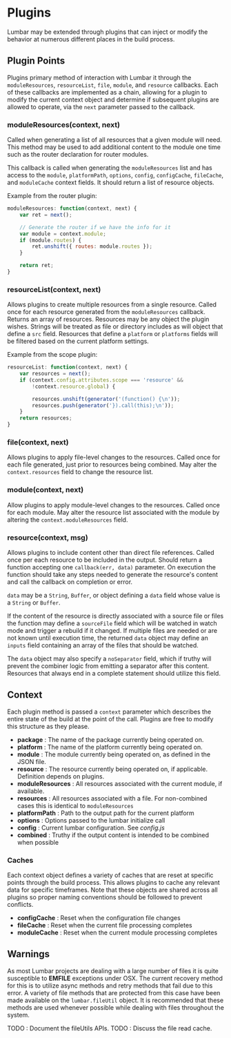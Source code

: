 # Plugins

Lumbar may be extended through plugins that can inject or modify the behavior at numerous different
places in the build process.

## Plugin Points

Plugins primary method of interaction with Lumbar it through the `moduleResources`, `resourceList`,
`file`, `module`, and `resource` callbacks. Each of these callbacks are implemented as a chain,
allowing for a plugin to modify the current context object and determine if subsequent plugins are
allowed to operate, via the `next` parameter passed to the callback.

### moduleResources(context, next)

Called when generating a list of all resources that a given module will need. This method may be
used to add additional content to the module one time such as the router declaration for router
modules.

This callback is called when generating the `moduleResources` list and has access to the
`module`, `platformPath`, `options`, `config`, `configCache`, `fileCache`, and `moduleCache`
context fields. It should return a list of resource objects.

Example from the router plugin:

``` javascript 
moduleResources: function(context, next) {
    var ret = next();

    // Generate the router if we have the info for it
    var module = context.module;
    if (module.routes) {
        ret.unshift({ routes: module.routes });
    }

    return ret;
}
```

### resourceList(context, next)

Allows plugins to create multiple resources from a single resource. Called once for each
resource generated from the `moduleResources` callback. Returns an array of resources.
Resources may be any object the plugin wishes. Strings will be treated as file or directory
includes as will object that define a `src` field. Resources that define a `platform` or
`platforms` fields will be filtered based on the current platform settings.

Example from the scope plugin:

``` javascript 
resourceList: function(context, next) {
    var resources = next();
    if (context.config.attributes.scope === 'resource' && 
        !context.resource.global) {

        resources.unshift(generator('(function() {\n'));
        resources.push(generator('}).call(this);\n'));
    }
    return resources;
}
```

### file(context, next)

Allows plugins to apply file-level changes to the resources. Called once for each file
generated, just prior to resources being combined. May alter the `context.resources` field
to change the resource list.

### module(context, next)

Allow plugins to apply module-level changes to the resources. Called once for each module.
May alter the resource list associated with the module by altering the `context.moduleResources`
field.

### resource(context, msg)

Allows plugins to include content other than direct file references. Called once per each resource
to be included in the output. Should return a function accepting one `callback(err, data)` parameter.
On execution the function should take any steps needed to generate the resource's content and call
the callback on completion or error.

`data` may be a `String`, `Buffer`, or object defining a `data` field whose value is a `String` or
`Buffer`.

If the content of the resource is directly associated with a source file or files the function may
define a `sourceFile` field which will be watched in watch mode and trigger a rebuild if it changed.
If multiple files are needed or are not known until execution time, the returned `data` object may
define an `inputs` field containing an array of the files that should be watched.

The `data` object may also specify a `noSeparator` field, which if truthy will prevent the combiner
logic from emitting a separator after this content. Resources that always end in a complete statement
should utilize this field.

## Context

Each plugin method is passed a `context` parameter which describes the entire state of the build
at the point of the call. Plugins are free to modify this structure as they please.

 * **package** : The name of the package currently being operated on.
 * **platform** : The name of the platform currently being operated on.
 * **module** : The module currently being operated on, as defined in the JSON file.
 * **resource** : The resource currently being operated on, if applicable. Definition depends on plugins.
 * **moduleResources** : All resources associated with the current module, if available.
 * **resources** : All resources associated with a file. For non-combined cases this is identical to `moduleResources`
 * **platformPath** : Path to the output path for the current platform
 * **options** : Options passed to the lumbar initialize call
 * **config** : Current lumbar configuration. See _config.js_
 * **combined** : Truthy if the output content is intended to be combined when possible

### Caches

Each context object defines a variety of caches that are reset at specific points through the
build process. This allows plugins to cache any relevant data for specific timeframes. Note
that these objects are shared across all plugins so proper naming conventions should be followed
to prevent conflicts.

 * **configCache** : Reset when the configuration file changes
 * **fileCache** : Reset when the current file processing completes
 * **moduleCache** : Reset when the current module processing completes

## Warnings

As most Lumbar projects are dealing with a large number of files it is quite susceptible to
**EMFILE** exceptions under OSX. The current recovery method for this is to utilize async
methods and retry methods that fail due to this error. A variety of file methods that are
protected from this case have been made available on the `lumbar.fileUtil` object. It
is recommended that these methods are used whenever possible while dealing with files throughout
the system.

TODO : Document the fileUtils APIs.
TODO : Discuss the file read cache.
